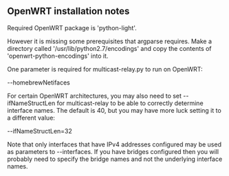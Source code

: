 OpenWRT installation notes
--------------------------

Required OpenWRT package is 'python-light'.

However it is missing some prerequisites that argparse requires. Make
a directory called '/usr/lib/python2.7/encodings' and copy the contents
of 'openwrt-python-encodings' into it.

One parameter is required for multicast-relay.py to run on OpenWRT:

  --homebrewNetifaces

For certain OpenWRT architectures, you may also need to set --ifNameStructLen
for multicast-relay to be able to correctly determine interface names. The
default is 40, but you may have more luck setting it to a different value:

  --ifNameStructLen=32

Note that only interfaces that have IPv4 addresses configured may be used
as parameters to --interfaces. If you have bridges configured then you will
probably need to specify the bridge names and not the underlying interface
names.

